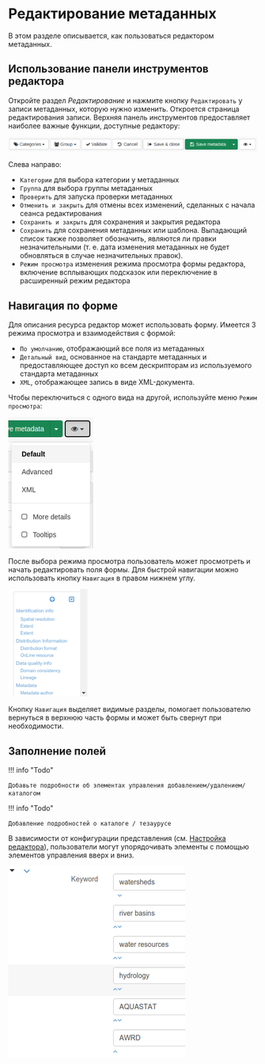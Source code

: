 # Редактирование метаданных

В этом разделе описывается, как пользоваться редактором метаданных.

## Использование панели инструментов редактора

Откройте раздел *Редактирование* и нажмите кнопку `Редактировать` у записи метаданных, которую нужно изменить. Откроется страница редактирования записи. Верхняя панель инструментов предоставляет наиболее важные функции, доступные редактору:

![](img/editor-toolbar.png)

Слева направо:

- `Категории` для выбора категории у метаданных
- `Группа` для выбора группы метаданных
- `Проверить` для запуска проверки метаданных
- `Отменить и закрыть` для отмены всех изменений, сделанных с начала сеанса редактирования
- `Сохранить и закрыть` для сохранения и закрытия редактора
- `Сохранить` для сохранения метаданных или шаблона. Выпадающий список также позволяет обозначить, являются ли правки незначительными (т. е. дата изменения метаданных не будет обновляться в случае незначительных правок).
- `Режим просмотра` изменения режима просмотра формы редактора, включение всплывающих подсказок или переключение в расширенный режим редактора

## Навигация по форме
Для описания ресурса редактор может использовать форму. Имеется 3 режима просмотра и взаимодействия с формой:

- `По умолчанию`, отображающий все поля из метаданных
- `Детальный вид`, основанное на стандарте метаданных и предоставляющее доступ ко всем дескрипторам из используемого стандарта метаданных
-  `XML`, отображающее запись в виде XML-документа.

Чтобы переключиться с одного вида на другой, используйте меню `Режим просмотра`:

![](img/view-mode.png)

После выбора режима просмотра пользователь может просмотреть и начать редактировать поля формы. Для быстрой навигации можно использовать кнопку `Навигация` в правом нижнем углу.

![](img/scoll-spy.png)

Кнопку `Навигация` выделяет видимые разделы, помогает пользователю вернуться в верхнюю часть формы и может быть свернут при необходимости.

## Заполнение полей

!!! info "Todo"

    Добавьте подробности об элементах управления добавлением/удалением/каталогом


!!! info "Todo"

    Добавление подробностей о каталоге / тезаурусе


В зависимости от конфигурации представления (см. [Настройка редактора](../../customizing-application/editor-ui/creating-custom-editor.md)), пользователи могут упорядочивать элементы с помощью элементов управления вверх и вниз.

![](img/editor-control-updown.png)